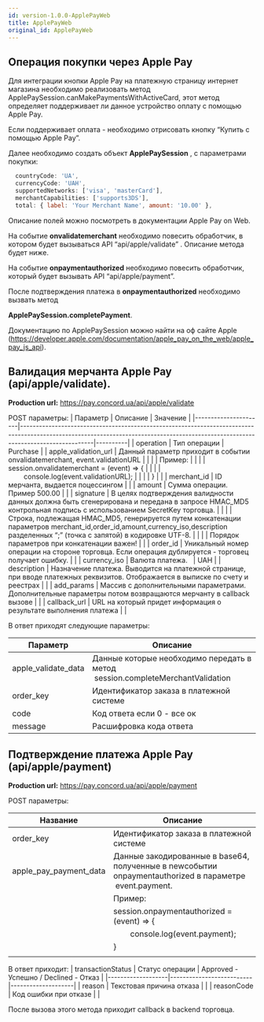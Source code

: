 ```yaml
---
id: version-1.0.0-ApplePayWeb
title: ApplePayWeb
original_id: ApplePayWeb
---
```

## Операция покупки через Apple Pay

Для  интеграции кнопки  Apple Pay  на платежную страницу интернет магазина необходимо реализовать метод ApplePaySession.canMakePaymentsWithActiveCard, этот метод определяет поддерживает ли данное устройство оплату с помощью Apple Pay.


Если поддерживает оплата - необходимо отрисовать кнопку “Купить с помощью Apple Pay”.


Далее необходимо создать объект **ApplePaySession** , с параметрами покупки:
``` js
  countryCode: 'UA',
  currencyCode: 'UAH',
  supportedNetworks: ['visa', 'masterCard'],
  merchantCapabilities: ['supports3DS'],
  total: { label: 'Your Merchant Name', amount: '10.00' },

```
Описание полей можно посмотреть в документации Apple Pay on Web.


На событие **onvalidatemerchant** необходимо повесить обработчик, в котором будет вызываться API “api/apple/validate” . Описание метода будет ниже.

На событие **onpaymentauthorized** необходимо повесить обработчик, который будет вызывать API “api/apple/payment”.


После подтверждения платежа в **onpaymentauthorized** необходимо вызвать метод

**ApplePaySession.completePayment**.


Документацию по ApplePaySession можно найти на оф сайте Apple (https://developer.apple.com/documentation/apple_pay_on_the_web/apple_pay_js_api).


## Валидация мерчанта Apple Pay (api/apple/validate). 
 
 **Production url:** https://pay.concord.ua/api/apple/validate
 
 POST параметры:
 | Параметр             | Описание                                                                                                                                                                          | Значение |
 |----------------------|-----------------------------------------------------------------------------------------------------------------------------------------------------------------------------------|----------|
 | operation            | Тип операции                                                                                                                                                                      | Purchase |
 | apple_validation_url | Данный параметр приходит в событии onvalidatemerchant, event.validationURL                                                                                                        |          |
 |                      | Пример:                                                                                                                                                                           |          |
 |                      | session.onvalidatemerchant = (event) => {                                                                                                                                         |          |
 |                      |         console.log(event.validationURL);                                                                                                                                         |          |
 |                      | }                                                                                                                                                                                 |          |
 | merchant_id          | ID мерчанта, выдается поцесcингом                                                                                                                                                 |          |
 | amount               | Сумма операции. Пример 500.00                                                                                                                                                     |          |
 | signature            | В целях подтверждения валидности данных должна быть сгенерирована и передана в запросе HMAC_MD5 контрольная подпись с использованием SecretKey торговца.                          |          |
 |                      | Строка, подлежащая HMAC_MD5, генерируется путем конкатенации параметров merchant_id,order_id,amount,currency_iso,description разделенных “;” (точка с запятой) в кодировке UTF-8. |          |
 |                      | Порядок параметров при конкатенации важен!                                                                                                                                        |          |
 | order_id             | Уникальный номер операции на стороне торговца. Если операция дублируется - торговец получает ошибку.                                                                              |          |
 | currency_iso         | Валюта платежа.                                                                                                                                                                   | UAH      |
 | description          | Назначение платежа. Выводится на платежной странице, при вводе платежных реквизитов. Отображается в выписке по счету и реестрах                                                   |          |
 | add_params           | Массив с дополнительными параметрами. Дополнительные параметры потом возвращаются мерчанту в callback вызове                                                                      |          |
 | callback_url         | URL на который придет информация о результате выполнения платежа                                                                                                                  |          |
 
 
В ответ приходят следующие параметры:

| Параметр            | Описание                                                                       |
|---------------------|--------------------------------------------------------------------------------|
| apple_validate_data | Данные которые необходимо передать в метод  session.completeMerchantValidation |
| order_key           | Идентификатор заказа в платежной системе                                       |
| code                | Код ответа если 0 - все ок                                                     |
| message             | Расшифровка кода ответа                                                        |


## Подтверждение платежа Apple Pay (api/apple/payment)

**Production url:**   https://pay.concord.ua/api/apple/payment

POST параметры:

| Название               | Описание                                                                                                |
|------------------------|---------------------------------------------------------------------------------------------------------|
| order_key              | Идентификатор заказа в платежной системе                                                                |
| apple_pay_payment_data | Данные закодированные в base64, полученные в newсобытии onpaymentauthorized в параметре  event.payment. |
|                        | Пример:                                                                                                 |
|                        | session.onpaymentauthorized = (event) => {                                                              |
|                        |         console.log(event.payment);                                                                     |
|                        | }                                                                                                       |
|                        |                                                                                                         |

В ответ приходит:
| transactionStatus | Статус операции          | Approved - Успешно / Declined - Отказ  |
|-------------------|--------------------------|--------------------|
| reason            | Текстовая причина отказа |                    |
| reasonCode        | Код ошибки при отказе    |                    |

После вызова этого метода приходит callback в backend торговца.